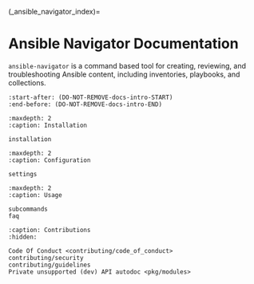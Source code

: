 <!-- cspell:ignore autodoc, maxdepth, toctree -->

(\_ansible_navigator_index)=

# Ansible Navigator Documentation

`ansible-navigator` is a command based tool for creating, reviewing, and troubleshooting Ansible content, including inventories, playbooks, and collections.

```{include} ../README.md
:start-after: (DO-NOT-REMOVE-docs-intro-START)
:end-before: (DO-NOT-REMOVE-docs-intro-END)
```

```{toctree}
:maxdepth: 2
:caption: Installation

installation
```

```{toctree}
:maxdepth: 2
:caption: Configuration

settings
```

```{toctree}
:maxdepth: 2
:caption: Usage

subcommands
faq
```

```{toctree}
:caption: Contributions
:hidden:

Code Of Conduct <contributing/code_of_conduct>
contributing/security
contributing/guidelines
Private unsupported (dev) API autodoc <pkg/modules>
```
